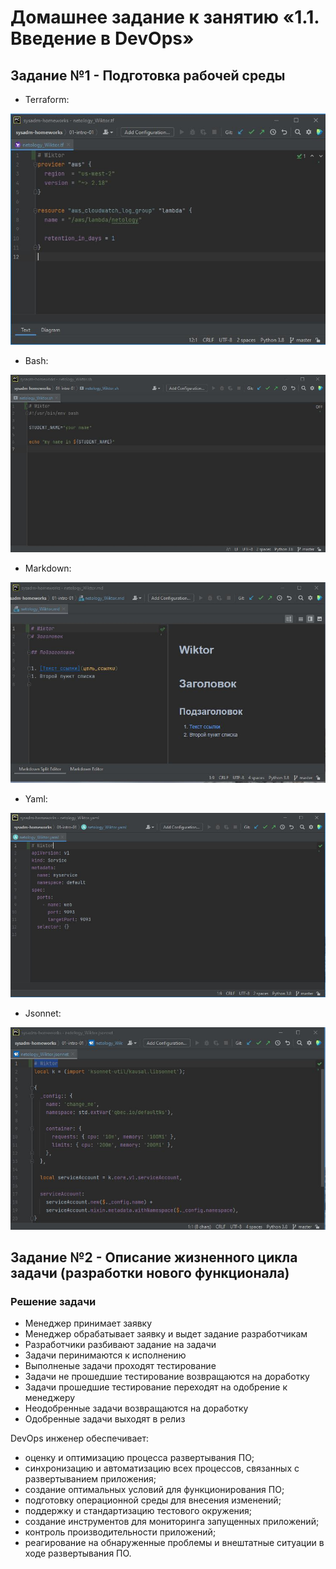 # Домашнее задание к занятию «1.1. Введение в DevOps»

## Задание №1 - Подготовка рабочей среды

- Terraform: 

![Терраформ](img/terraform.jpg)
- Bash: 

![bahs](img/bash.jpg)
- Markdown: 

![markdown](img/markdown.jpg)
- Yaml: 

![Yaml](img/yaml.jpg)
- Jsonnet: 

![Jsonnet](img/jsonnet.jpg)

## Задание №2 - Описание жизненного цикла задачи (разработки нового функционала)

### Решение задачи

- Менеджер принимает заявку
- Менеджер обрабатывает заявку и выдет задание разработчикам
- Разработчики разбивают задание на задачи
- Задачи перинимаются к исполнению 
- Выполненые задачи проходят тестирование
- Задачи не прошедшие тестирование возвращаются на доработку
- Задачи прошедшие тестирование переходят на одобрение к менеджеру 
- Неодобренные задачи возвращаются на доработку 
- Одобренные задачи выходят в релиз

DevOps инженер обеспечивает:
- оценку и оптимизацию процесса развертывания ПО;
- синхронизацию и автоматизацию всех процессов, связанных с развертыванием приложения;
- создание оптимальных условий для функционирования ПО;
- подготовку операционной среды для внесения изменений;
- поддержку и стандартизацию тестового окружения;
- создание инструментов для мониторинга запущенных приложений;
- контроль производительности приложений;
- реагирование на обнаруженные проблемы и внештатные ситуации в ходе развертывания ПО.